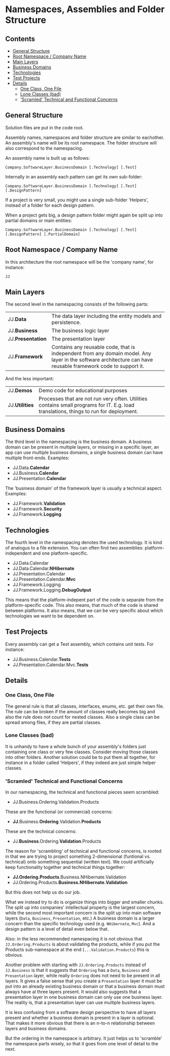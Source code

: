﻿Namespaces, Assemblies and Folder Structure
===========================================

<h2> Contents</h2>

- [General Structure](#general-structure)
- [Root Namespace / Company Name](#root-namespace--company-name)
- [Main Layers](#main-layers)
- [Business Domains](#business-domains)
- [Technologies](#technologies)
- [Test Projects](#test-projects)
- [Details](#details)
    - [One Class, One File](#one-class-one-file)
    - [Lone Classes (bad)](#lone-classes-bad)
    - ['Scramled' Technical and Functional Concerns](#scramled-technical-and-functional-concerns)


General Structure
-----------------

Solution files are put in the code root.

Assembly names, namespaces and folder structure are similar to eachother. An assembly's name will be its root namespace. The folder structure will also correspond to the namespacing.

An assembly name is built up as follows:

    Company.SoftwareLayer.BusinessDomain [.Technology] [.Test]

Internally in an assembly each pattern can get its own sub-folder:

    Company.SoftwareLayer.BusinessDomain [.Technology] [.Test] [.DesignPattern]

If a project is very small, you might use a single sub-folder 'Helpers', instead of a folder for each design pattern.

When a project gets big, a design pattern folder might again be split up into partial domains or main entities:

    Company.SoftwareLayer.BusinessDomain [.Technology] [.Test] [.DesignPattern] [.PartialDomain]


Root Namespace / Company Name
-----------------------------

In this architecture the root namespace will be the 'company name', for instance:

    JJ


Main Layers
-----------

The second level in the namespacing consists of the following parts:

|                     |                     |
|---------------------|---------------------|
| JJ.__Data__         | The data layer including the entity models and persistence.
| JJ.__Business__     | The business logic layer
| JJ.__Presentation__ | The presentation layer
| JJ.__Framework__    | Contains any reusable code, that is independent from any domain model. Any layer in the software architecture can have reusable framework code to support it.

And the less important:

|                  |                  |
|------------------|------------------|
| JJ.__Demos__     | Demo code for educational purposes
| JJ.__Utilities__ | Processes that are not run very often. Utilities contains small programs for IT. E.g. load translations, things to run for deployment.


Business Domains
----------------

The third level in the namespacing is the business domain. A business domain can be present in multiple layers, or missing in a specific layer, an app can use multiple business domains, a single business domain can have multiple front-ends. Examples:

- JJ.Data.__Calendar__  
- JJ.Business.__Calendar__  
- JJ.Presentation.__Calendar__  

The 'business domain' of the framework layer is usually a technical aspect. Examples:

- JJ.Framework.__Validation__  
- JJ.Framework.__Security__  
- JJ.Framework.__Logging__  


Technologies
------------

The fourth level in the namespacing denotes the used technology. It is kind of analogus to a file extension. You can often find two assemblies: platform-independent and one platform-specific.

- JJ.Data.Calendar  
- JJ.Data.Calendar.__NHibernate__  
- JJ.Presentation.Calendar  
- JJ.Presentation.Calendar.__Mvc__  
- JJ.Framework.Logging  
- JJ.Framework.Logging.__DebugOutput__  

This means that the platform-indepent part of the code is separate from the platform-specific code. This also means, that much of the code is shared between platforms. It also means, that we can be very specific about which technologies we want to be dependent on.


Test Projects
-------------

Every assembly can get a Test assembly, which contains unit tests. For instance:

- JJ.Business.Calendar.__Tests__  
- JJ.Presentation.Calendar.Mvc.__Tests__  


Details
-------

### One Class, One File

The general rule is that all classes, interfaces, enums, etc. get their own file. The rule can be broken if the amount of classes really becomes big and also the rule does not count for nested classes. Also a single class can be spread among files, if they are partial classes.

### Lone Classes (bad)

It is unhandy to have a whole bunch of your assembly's folders just containing one class or very few classes. Consider moving those classes into other folders. Another solution could be to put them all together, for instance in a folder called 'Helpers', if they indeed are just simple helper classes.

### 'Scramled' Technical and Functional Concerns

In our namespacing, the technical and functional pieces seem scrambled:

- JJ.Business.Ordering.Validation.Products

These are the functional (or commercial) concerns:

- __JJ__.Business.__Ordering__.Validation.__Products__

These are the technical concerns:

- JJ.__Business__.Ordering.__Validation__.Products

The reason for 'scrambling' of technical and functional concerns, is rooted in that we are trying to project something 2-dimensional (funtional vs. technical) onto something sequential (written text). We could artificially keep functionality together and technical things together:

- __JJ.Ordering.Products__.Business.NHibernate.Validation
- JJ.Ordering.Products.__Business.NHibernate.Validation__

But this does not help us do our job.

What we instead try to do is organize things into bigger and smaller chunks. The split up into companies' intellectual property is the largest concern, while the second most important concern is the split up into main software layers (`Data`, `Business`, `Presentation`, etc.) A business domain is a larger concern than the specific technology used (e.g. `NHibernate`, `Mvc`). And a design pattern is a level of detail even below that.

Also: in the less recommended namespacing it is not obvious that `JJ.Ordering.Products` is about validating the products, while if you put the Products sub-namespace at the end (`...Validation.Products`) this is obvious.

Another problem with starting with `JJ.Ordering.Products` instead of `JJ.Business` is that it suggests that `Ordering` has a `Data`, `Business` and `Presentation` layer, while really `Ordering` does not need to be present in all layers. It gives a false sense that you create a `Presentation` layer it must be put into an already existing business domain or that a business domain must always have al three layers present. It would also suggests that a presentation layer in one business domain can only use one business layer. The reality is, that a presentation layer can use multiple business layers.

It is less confusing from a software design perspective to have all layers present and whether a business domain is present in a layer is optional. That makes it more obvious that there is an n-to-n relationship between layers and business domains.

But the ordering in the namespace is arbitrary. It just helps us to 'scramble' the namespace parts wisely, so that it goes from one level of detail to the next.
